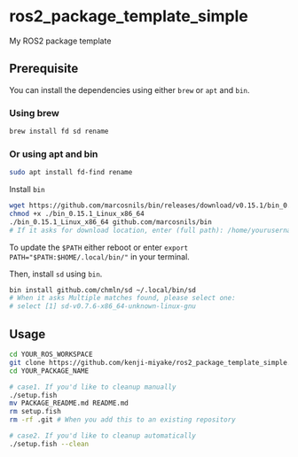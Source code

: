 # ros2_package_template_simple

My ROS2 package template

## Prerequisite

You can install the dependencies using either `brew` or `apt` and `bin`.

### Using brew
```sh
brew install fd sd rename
```

### Or using apt and bin
```sh
sudo apt install fd-find rename
```

Install `bin`
```sh
wget https://github.com/marcosnils/bin/releases/download/v0.15.1/bin_0.15.1_Linux_x86_64
chmod +x ./bin_0.15.1_Linux_x86_64
./bin_0.15.1_Linux_x86_64 github.com/marcosnils/bin
# If it asks for download location, enter (full path): /home/yourusername/.local/bin/
```

To update the `$PATH` either reboot or enter `export PATH="$PATH:$HOME/.local/bin/"` in your terminal.

Then, install `sd` using `bin`.
```sh
bin install github.com/chmln/sd ~/.local/bin/sd
# When it asks Multiple matches found, please select one:
# select [1] sd-v0.7.6-x86_64-unknown-linux-gnu
```

## Usage

```sh
cd YOUR_ROS_WORKSPACE
git clone https://github.com/kenji-miyake/ros2_package_template_simple.git YOUR_PACKAGE_NAME
cd YOUR_PACKAGE_NAME

# case1. If you'd like to cleanup manually
./setup.fish
mv PACKAGE_README.md README.md
rm setup.fish
rm -rf .git # When you add this to an existing repository

# case2. If you'd like to cleanup automatically
./setup.fish --clean
```
